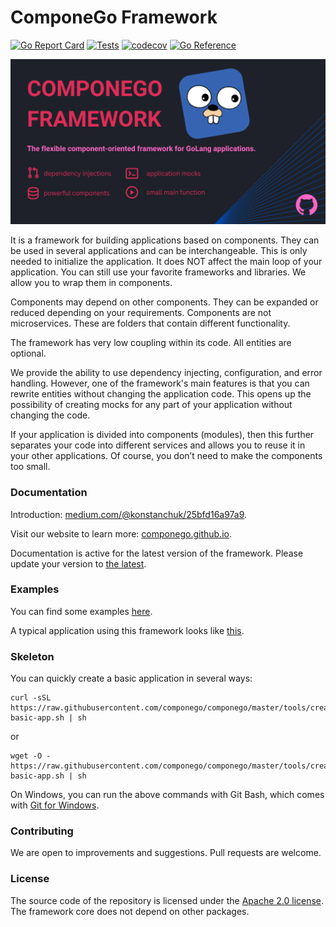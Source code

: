# ComponeGo Framework

[![Go Report Card](https://goreportcard.com/badge/github.com/componego/componego)](https://goreportcard.com/report/github.com/componego/componego)
[![Tests](https://github.com/componego/componego/actions/workflows/tests.yml/badge.svg?branch=master)](https://github.com/componego/componego/actions/workflows/tests.yml)
[![codecov](https://codecov.io/gh/componego/componego/branch/master/graph/badge.svg?token=W4CPM75389)](https://codecov.io/gh/componego/componego)
[![Go Reference](https://pkg.go.dev/badge/github.com/componego/componego.svg)](https://pkg.go.dev/github.com/componego/componego)

![screenshot](./docs/mkdocs/theme/assets/images/social.png)

It is a framework for building applications based on components. They can be used in several applications and can be
interchangeable. This is only needed to initialize the application. It does NOT affect the main loop of your application.
You can still use your favorite frameworks and libraries. We allow you to wrap them in components.

Components may depend on other components. They can be expanded or reduced depending on your requirements.
Components are not microservices. These are folders that contain different functionality.

The framework has very low coupling within its code. All entities are optional.

We provide the ability to use dependency injecting, configuration, and error handling.
However, one of the framework's main features is that you can rewrite entities without changing the application code.
This opens up the possibility of creating mocks for any part of your application without changing the code.

If your application is divided into components (modules), then this further separates your code into different services
and allows you to reuse it in your other applications. Of course, you don’t need to make the components too small.

### Documentation

Introduction: [medium.com/@konstanchuk/25bfd16a97a9](https://medium.com/@konstanchuk/25bfd16a97a9).

Visit our website to learn more: [componego.github.io](https://componego.github.io/).

Documentation is active for the latest version of the framework.
Please update your version to [the latest](https://github.com/componego/componego/releases).

### Examples

You can find some examples [here](./examples).

A typical application using this framework looks like [this](./examples/url-shortener-app/internal/application/application.go).

### Skeleton

You can quickly create a basic application in several ways:
```shell
curl -sSL https://raw.githubusercontent.com/componego/componego/master/tools/create-basic-app.sh | sh
```
or
```shell
wget -O - https://raw.githubusercontent.com/componego/componego/master/tools/create-basic-app.sh | sh
```
On Windows, you can run the above commands with Git Bash, which comes with [Git for Windows](https://git-scm.com/download/win).

### Contributing

We are open to improvements and suggestions. Pull requests are welcome.

### License

The source code of the repository is licensed under the [Apache 2.0 license](./LICENSE).
The framework core does not depend on other packages.
